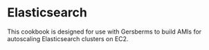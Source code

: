 # Elasticsearch

This cookbook is designed for use with Gersberms to build AMIs for autoscaling Elasticsearch clusters on EC2.
